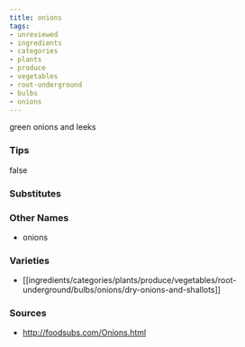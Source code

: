 ```yaml
---
title: onions
tags:
- unreviewed
- ingredients
- categories
- plants
- produce
- vegetables
- root-underground
- bulbs
- onions
---
```

green onions and leeks

### Tips
false

### Substitutes


### Other Names

* onions

### Varieties

* [[ingredients/categories/plants/produce/vegetables/root-underground/bulbs/onions/dry-onions-and-shallots]]

### Sources
* http://foodsubs.com/Onions.html
